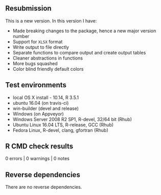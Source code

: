 ## Resubmission
This is a new version. In this version I have:

*  Made breaking changes to the package, hence a new major version number
*  Support for `XLSX` format
*  Write output to file directly
*  Separate functions to compare output and create output tables
*  Cleaner abstractions in functions
*  More bugs squashed
*  Color blind friendly default colors

## Test environments
*  local OS X install - 10.14, R 3.5.1
*  ubuntu 16.04 (on travis-ci)
*  win-builder (devel and release)
*  Windows (on Appveyor)
*  Windows Server 2008 R2 SP1, R-devel, 32/64 bit (Rhub)
*  Ubuntu Linux 16.04 LTS, R-release, GCC (Rhub)
*  Fedora Linux, R-devel, clang, gfortran (Rhub)

## R CMD check results

0 errors | 0 warnings | 0 notes

## Reverse dependencies

There are no reverse dependencies.
